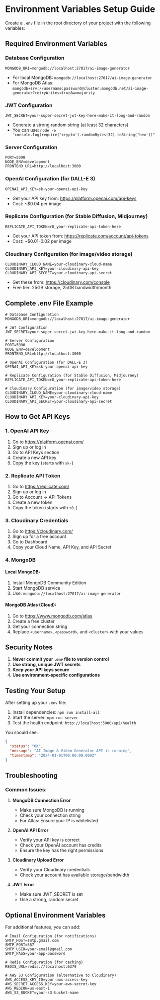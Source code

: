 # Environment Variables Setup Guide

Create a `.env` file in the root directory of your project with the following variables:

## Required Environment Variables

### Database Configuration
```env
MONGODB_URI=mongodb://localhost:27017/ai-image-generator
```
- For local MongoDB: `mongodb://localhost:27017/ai-image-generator`
- For MongoDB Atlas: `mongodb+srv://username:password@cluster.mongodb.net/ai-image-generator?retryWrites=true&w=majority`

### JWT Configuration
```env
JWT_SECRET=your-super-secret-jwt-key-here-make-it-long-and-random
```
- Generate a strong random string (at least 32 characters)
- You can use: `node -e "console.log(require('crypto').randomBytes(32).toString('hex'))"`

### Server Configuration
```env
PORT=5000
NODE_ENV=development
FRONTEND_URL=http://localhost:3000
```

### OpenAI Configuration (for DALL-E 3)
```env
OPENAI_API_KEY=sk-your-openai-api-key
```
- Get your API key from: https://platform.openai.com/api-keys
- Cost: ~$0.04 per image

### Replicate Configuration (for Stable Diffusion, Midjourney)
```env
REPLICATE_API_TOKEN=r8_your-replicate-api-token-here
```
- Get your API token from: https://replicate.com/account/api-tokens
- Cost: ~$0.01-0.02 per image

### Cloudinary Configuration (for image/video storage)
```env
CLOUDINARY_CLOUD_NAME=your-cloudinary-cloud-name
CLOUDINARY_API_KEY=your-cloudinary-api-key
CLOUDINARY_API_SECRET=your-cloudinary-api-secret
```
- Get these from: https://cloudinary.com/console
- Free tier: 25GB storage, 25GB bandwidth/month

## Complete .env File Example

```env
# Database Configuration
MONGODB_URI=mongodb://localhost:27017/ai-image-generator

# JWT Configuration
JWT_SECRET=your-super-secret-jwt-key-here-make-it-long-and-random

# Server Configuration
PORT=5000
NODE_ENV=development
FRONTEND_URL=http://localhost:3000

# OpenAI Configuration (for DALL-E 3)
OPENAI_API_KEY=sk-your-openai-api-key

# Replicate Configuration (for Stable Diffusion, Midjourney)
REPLICATE_API_TOKEN=r8_your-replicate-api-token-here

# Cloudinary Configuration (for image/video storage)
CLOUDINARY_CLOUD_NAME=your-cloudinary-cloud-name
CLOUDINARY_API_KEY=your-cloudinary-api-key
CLOUDINARY_API_SECRET=your-cloudinary-api-secret
```

## How to Get API Keys

### 1. OpenAI API Key
1. Go to https://platform.openai.com/
2. Sign up or log in
3. Go to API Keys section
4. Create a new API key
5. Copy the key (starts with `sk-`)

### 2. Replicate API Token
1. Go to https://replicate.com/
2. Sign up or log in
3. Go to Account → API Tokens
4. Create a new token
5. Copy the token (starts with `r8_`)

### 3. Cloudinary Credentials
1. Go to https://cloudinary.com/
2. Sign up for a free account
3. Go to Dashboard
4. Copy your Cloud Name, API Key, and API Secret

### 4. MongoDB
#### Local MongoDB:
1. Install MongoDB Community Edition
2. Start MongoDB service
3. Use: `mongodb://localhost:27017/ai-image-generator`

#### MongoDB Atlas (Cloud):
1. Go to https://www.mongodb.com/atlas
2. Create a free cluster
3. Get your connection string
4. Replace `<username>`, `<password>`, and `<cluster>` with your values

## Security Notes

1. **Never commit your `.env` file to version control**
2. **Use strong, unique JWT secrets**
3. **Keep your API keys secure**
4. **Use environment-specific configurations**

## Testing Your Setup

After setting up your `.env` file:

1. Install dependencies: `npm run install-all`
2. Start the server: `npm run server`
3. Test the health endpoint: `http://localhost:5000/api/health`

You should see:
```json
{
  "status": "OK",
  "message": "AI Image & Video Generator API is running",
  "timestamp": "2024-01-01T00:00:00.000Z"
}
```

## Troubleshooting

### Common Issues:

1. **MongoDB Connection Error**
   - Make sure MongoDB is running
   - Check your connection string
   - For Atlas: Ensure your IP is whitelisted

2. **OpenAI API Error**
   - Verify your API key is correct
   - Check your OpenAI account has credits
   - Ensure the key has the right permissions

3. **Cloudinary Upload Error**
   - Verify your Cloudinary credentials
   - Check your account has available storage/bandwidth

4. **JWT Error**
   - Make sure JWT_SECRET is set
   - Use a strong, random secret

## Optional Environment Variables

For additional features, you can add:

```env
# Email Configuration (for notifications)
SMTP_HOST=smtp.gmail.com
SMTP_PORT=587
SMTP_USER=your-email@gmail.com
SMTP_PASS=your-app-password

# Redis Configuration (for caching)
REDIS_URL=redis://localhost:6379

# AWS S3 Configuration (alternative to Cloudinary)
AWS_ACCESS_KEY_ID=your-aws-access-key
AWS_SECRET_ACCESS_KEY=your-aws-secret-key
AWS_REGION=us-east-1
AWS_S3_BUCKET=your-s3-bucket-name
``` 